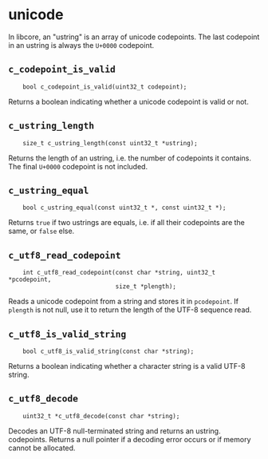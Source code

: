 
# unicode

In libcore, an "ustring" is an array of unicode codepoints. The last codepoint
in an ustring is always the `U+0000` codepoint.

## `c_codepoint_is_valid`
~~~ {.c}
    bool c_codepoint_is_valid(uint32_t codepoint);
~~~

Returns a boolean indicating whether a unicode codepoint is valid or not.

## `c_ustring_length`
~~~ {.c}
    size_t c_ustring_length(const uint32_t *ustring);
~~~

Returns the length of an ustring, i.e. the number of codepoints it contains.
The final `U+0000` codepoint is not included.

## `c_ustring_equal`
~~~ {.c}
    bool c_ustring_equal(const uint32_t *, const uint32_t *);
~~~

Returns `true` if two ustrings are equals, i.e. if all their codepoints are
the same, or `false` else.

## `c_utf8_read_codepoint`
~~~ {.c}
    int c_utf8_read_codepoint(const char *string, uint32_t *pcodepoint,
                              size_t *plength);
~~~

Reads a unicode codepoint from a string and stores it in `pcodepoint`. If
`plength` is not null, use it to return the length of the UTF-8 sequence read.

## `c_utf8_is_valid_string`
~~~ {.c}
    bool c_utf8_is_valid_string(const char *string);
~~~

Returns a boolean indicating whether a character string is a valid UTF-8
string.

## `c_utf8_decode`
~~~ {.c}
    uint32_t *c_utf8_decode(const char *string);
~~~

Decodes an UTF-8 null-terminated string and returns an ustring. codepoints.
Returns a null pointer if a decoding error occurs or if memory cannot be
allocated.
